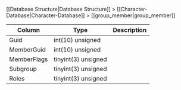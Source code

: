 [[Database Structure|Database Structure]] > [[Character-Database|Character-Database]] > [[group_member|group_member]]

Column | Type | Description
--- | --- | ---
Guid | int(10) unsigned | 
MemberGuid | int(10) unsigned | 
MemberFlags | tinyint(3) unsigned | 
Subgroup | tinyint(3) unsigned | 
Roles | tinyint(3) unsigned | 
